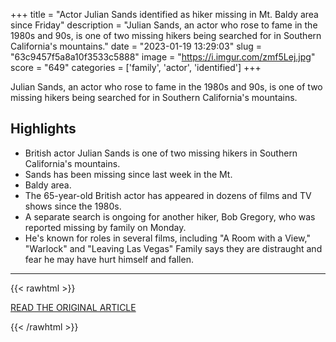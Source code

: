 +++
title = "Actor Julian Sands identified as hiker missing in Mt. Baldy area since Friday"
description = "Julian Sands, an actor who rose to fame in the 1980s and 90s, is one of two missing hikers being searched for in Southern California's mountains."
date = "2023-01-19 13:29:03"
slug = "63c9457f5a8a10f3533c5888"
image = "https://i.imgur.com/zmf5Lej.jpg"
score = "649"
categories = ['family', 'actor', 'identified']
+++

Julian Sands, an actor who rose to fame in the 1980s and 90s, is one of two missing hikers being searched for in Southern California's mountains.

## Highlights

- British actor Julian Sands is one of two missing hikers in Southern California's mountains.
- Sands has been missing since last week in the Mt.
- Baldy area.
- The 65-year-old British actor has appeared in dozens of films and TV shows since the 1980s.
- A separate search is ongoing for another hiker, Bob Gregory, who was reported missing by family on Monday.
- He's known for roles in several films, including "A Room with a View," "Warlock" and "Leaving Las Vegas" Family says they are distraught and fear he may have hurt himself and fallen.

---

{{< rawhtml >}}
  <p class="article-category">
    <a target="_blank" href="https://abc7.com/missing-hikers-search-san-gabriel-mountains-los-angeles-county/12716530/">READ THE ORIGINAL ARTICLE</a>
  </p>
{{< /rawhtml >}}
